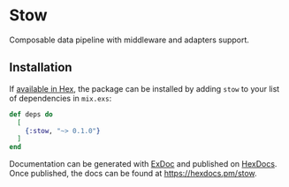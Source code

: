 # Stow

Composable data pipeline with middleware and adapters support.

## Installation

If [available in Hex](https://hex.pm/docs/publish), the package can be installed
by adding `stow` to your list of dependencies in `mix.exs`:

```elixir
def deps do
  [
    {:stow, "~> 0.1.0"}
  ]
end
```

Documentation can be generated with [ExDoc](https://github.com/elixir-lang/ex_doc)
and published on [HexDocs](https://hexdocs.pm). Once published, the docs can
be found at <https://hexdocs.pm/stow>.

